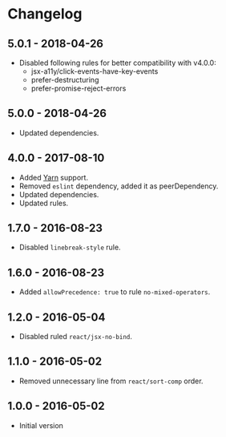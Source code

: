 # Changelog
## 5.0.1 - 2018-04-26
- Disabled following rules for better compatibility with v4.0.0:
  - jsx-a11y/click-events-have-key-events
  - prefer-destructuring
  - prefer-promise-reject-errors

## 5.0.0 - 2018-04-26
- Updated dependencies.

## 4.0.0 - 2017-08-10
- Added [Yarn](https://yarnpkg.com/en/) support.
- Removed `eslint` dependency, added it as peerDependency.
- Updated dependencies.
- Updated rules.

## 1.7.0 - 2016-08-23
- Disabled `linebreak-style` rule.

## 1.6.0 - 2016-08-23
- Added `allowPrecedence: true` to rule `no-mixed-operators`.

## 1.2.0 - 2016-05-04
- Disabled ruled `react/jsx-no-bind`.

## 1.1.0 - 2016-05-02
- Removed unnecessary line from `react/sort-comp` order.

## 1.0.0 - 2016-05-02

- Initial version 